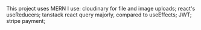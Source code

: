 This project uses MERN
I use: cloudinary for file and image uploads;
 react's useReducers;
 tanstack react query majorly, compared to useEffects;
 JWT;
 stripe payment;